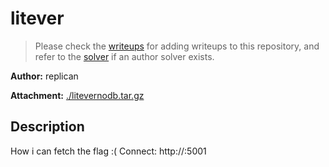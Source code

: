 # litever

> Please check the [writeups](./writeups/) for adding writeups to this repository, and refer to the [solver](./solver/) if an author solver exists.

**Author:** replican

**Attachment:** [./litevernodb.tar.gz](./litevernodb.tar.gz)


## Description
How i can fetch the flag :(
Connect: http://:5001